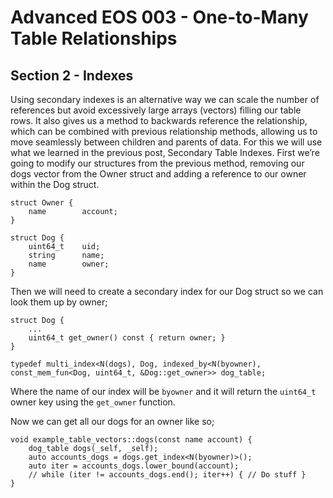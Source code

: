 # Advanced EOS 003 - One-to-Many Table Relationships
## Section 2 - Indexes
Using secondary indexes is an alternative way we can scale the number of references but avoid excessively large arrays (vectors) filling our table rows. It also gives us a method to backwards reference the relationship, which can be combined with previous relationship methods, allowing us to move seamlessly between children and parents of data. For this we will use what we learned in the previous post, Secondary Table Indexes. First we’re going to modify our structures from the previous method, removing our dogs vector from the Owner struct and adding a reference to our owner within the Dog struct.
```
struct Owner {
    name 		account;
}

struct Dog {
    uint64_t	uid;
    string		name;
    name		owner;
}
```
Then we will need to create a secondary index for our Dog struct so we can look them up by owner;
```
struct Dog {
    ...
    uint64_t get_owner() const { return owner; }
}

typedef multi_index<N(dogs), Dog, indexed_by<N(byowner), const_mem_fun<Dog, uint64_t, &Dog::get_owner>> dog_table;
```
Where the name of our index will be `byowner` and it will return the `uint64_t` owner key using the `get_owner` function.

Now we can get all our dogs for an owner like so;
```
void example_table_vectors::dogs(const name account) {
	dog_table dogs(_self, _self);
	auto accounts_dogs = dogs.get_index<N(byowner)>();
	auto iter = accounts_dogs.lower_bound(account);
	// while (iter != accounts_dogs.end(); iter++) { // Do stuff }
}
```